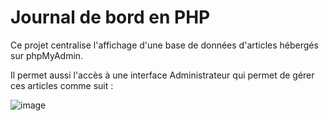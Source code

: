 # Journal de bord en PHP

Ce projet centralise l'affichage d'une base de données d'articles hébergés sur phpMyAdmin.

Il permet aussi l'accès à une interface Administrateur qui permet de gérer ces articles comme suit :

![image](https://user-images.githubusercontent.com/74963340/219958599-8c076201-8ef8-42fa-9ef7-d35821a270b0.png)
